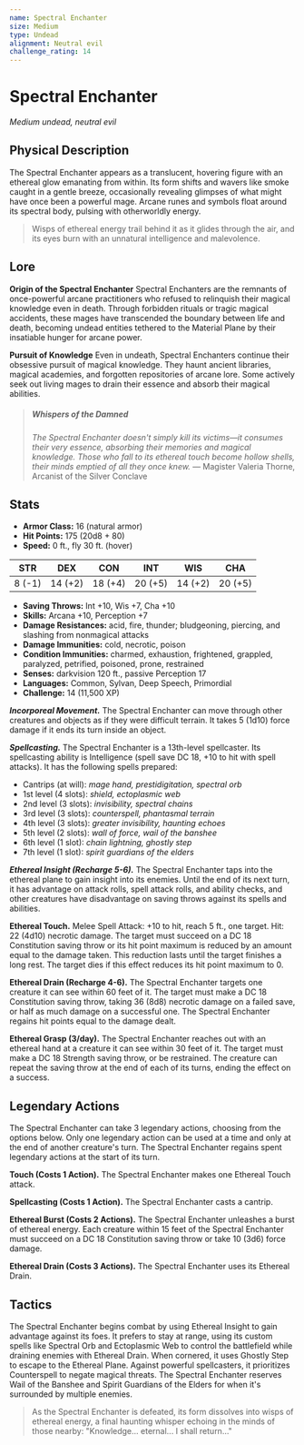 ```yaml
---
name: Spectral Enchanter
size: Medium
type: Undead
alignment: Neutral evil
challenge_rating: 14
---
```


# Spectral Enchanter

*Medium undead, neutral evil*

## Physical Description
The Spectral Enchanter appears as a translucent, hovering figure with an ethereal glow emanating from within. Its form shifts and wavers like smoke caught in a gentle breeze, occasionally revealing glimpses of what might have once been a powerful mage. Arcane runes and symbols float around its spectral body, pulsing with otherworldly energy.

> Wisps of ethereal energy trail behind it as it glides through the air, and its eyes burn with an unnatural intelligence and malevolence.

## Lore
**Origin of the Spectral Enchanter**
Spectral Enchanters are the remnants of once-powerful arcane practitioners who refused to relinquish their magical knowledge even in death. Through forbidden rituals or tragic magical accidents, these mages have transcended the boundary between life and death, becoming undead entities tethered to the Material Plane by their insatiable hunger for arcane power.

**Pursuit of Knowledge**
Even in undeath, Spectral Enchanters continue their obsessive pursuit of magical knowledge. They haunt ancient libraries, magical academies, and forgotten repositories of arcane lore. Some actively seek out living mages to drain their essence and absorb their magical abilities.

> ##### Whispers of the Damned
> *The Spectral Enchanter doesn't simply kill its victims—it consumes their very essence, absorbing their memories and magical knowledge. Those who fall to its ethereal touch become hollow shells, their minds emptied of all they once knew.*
> — Magister Valeria Thorne, Arcanist of the Silver Conclave

## Stats

- **Armor Class:** 16 (natural armor)
- **Hit Points:** 175 (20d8 + 80)
- **Speed:** 0 ft., fly 30 ft. (hover)

| STR     | DEX     | CON     | INT     | WIS     | CHA     |
|---------|---------|---------|---------|---------|---------|
| 8 (-1) | 14 (+2) | 18 (+4) | 20 (+5) | 14 (+2) | 20 (+5) |

- **Saving Throws:** Int +10, Wis +7, Cha +10
- **Skills:** Arcana +10, Perception +7
- **Damage Resistances:** acid, fire, thunder; bludgeoning, piercing, and slashing from nonmagical attacks
- **Damage Immunities:** cold, necrotic, poison
- **Condition Immunities:** charmed, exhaustion, frightened, grappled, paralyzed, petrified, poisoned, prone, restrained
- **Senses:** darkvision 120 ft., passive Perception 17
- **Languages:** Common, Sylvan, Deep Speech, Primordial
- **Challenge:** 14 (11,500 XP)

***Incorporeal Movement.*** The Spectral Enchanter can move through other creatures and objects as if they were difficult terrain. It takes 5 (1d10) force damage if it ends its turn inside an object.

***Spellcasting.*** The Spectral Enchanter is a 13th-level spellcaster. Its spellcasting ability is Intelligence (spell save DC 18, +10 to hit with spell attacks). It has the following spells prepared:

* Cantrips (at will): *mage hand, prestidigitation, spectral orb*
* 1st level (4 slots): *shield, ectoplasmic web*
* 2nd level (3 slots): *invisibility, spectral chains*
* 3rd level (3 slots): *counterspell, phantasmal terrain*
* 4th level (3 slots): *greater invisibility, haunting echoes*
* 5th level (2 slots): *wall of force, wail of the banshee*
* 6th level (1 slot): *chain lightning, ghostly step*
* 7th level (1 slot): *spirit guardians of the elders*

***Ethereal Insight (Recharge 5-6).*** The Spectral Enchanter taps into the ethereal plane to gain insight into its enemies. Until the end of its next turn, it has advantage on attack rolls, spell attack rolls, and ability checks, and other creatures have disadvantage on saving throws against its spells and abilities.

**Ethereal Touch.** Melee Spell Attack: +10 to hit, reach 5 ft., one target. Hit: 22 (4d10) necrotic damage. The target must succeed on a DC 18 Constitution saving throw or its hit point maximum is reduced by an amount equal to the damage taken. This reduction lasts until the target finishes a long rest. The target dies if this effect reduces its hit point maximum to 0.

**Ethereal Drain (Recharge 4-6).** The Spectral Enchanter targets one creature it can see within 60 feet of it. The target must make a DC 18 Constitution saving throw, taking 36 (8d8) necrotic damage on a failed save, or half as much damage on a successful one. The Spectral Enchanter regains hit points equal to the damage dealt.

**Ethereal Grasp (3/day).** The Spectral Enchanter reaches out with an ethereal hand at a creature it can see within 30 feet of it. The target must make a DC 18 Strength saving throw, or be restrained. The creature can repeat the saving throw at the end of each of its turns, ending the effect on a success.

## Legendary Actions
The Spectral Enchanter can take 3 legendary actions, choosing from the options below. Only one legendary action can be used at a time and only at the end of another creature's turn. The Spectral Enchanter regains spent legendary actions at the start of its turn.

**Touch (Costs 1 Action).** The Spectral Enchanter makes one Ethereal Touch attack.

**Spellcasting (Costs 1 Action).** The Spectral Enchanter casts a cantrip.

**Ethereal Burst (Costs 2 Actions).** The Spectral Enchanter unleashes a burst of ethereal energy. Each creature within 15 feet of the Spectral Enchanter must succeed on a DC 18 Constitution saving throw or take 10 (3d6) force damage.

**Ethereal Drain (Costs 3 Actions).** The Spectral Enchanter uses its Ethereal Drain.

## Tactics
The Spectral Enchanter begins combat by using Ethereal Insight to gain advantage against its foes. It prefers to stay at range, using its custom spells like Spectral Orb and Ectoplasmic Web to control the battlefield while draining enemies with Ethereal Drain. When cornered, it uses Ghostly Step to escape to the Ethereal Plane. Against powerful spellcasters, it prioritizes Counterspell to negate magical threats. The Spectral Enchanter reserves Wail of the Banshee and Spirit Guardians of the Elders for when it's surrounded by multiple enemies.

> As the Spectral Enchanter is defeated, its form dissolves into wisps of ethereal energy, a final haunting whisper echoing in the minds of those nearby: "Knowledge... eternal... I shall return..."
